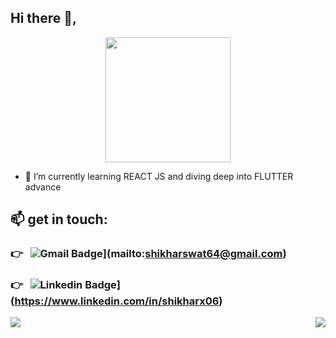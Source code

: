 <h2>Hi there 👋,</h2>
<p align="center">
  <img src="https://media.giphy.com/media/bcKmIWkUMCjVm/giphy.gif" width=200 align="center"></img>
</p>

- 🌱 I’m currently learning REACT JS and diving deep into FLUTTER advance

## 📫 get in touch: 

### :point_right: &nbsp; ![Gmail Badge](https://img.shields.io/badge/-shikharswat64@gmail.com-c14438?style=flat-square&logo=Gmail&logoColor=white)](mailto:shikharswat64@gmail.com) 

### :point_right: &nbsp; ![Linkedin Badge](https://img.shields.io/badge/-tanishqporwar-blue?style=flat-square&logo=Linkedin&logoColor=white)](https://www.linkedin.com/in/shikharx06)

<div>
  <a href="https://github.com/shikharx06">
    <img align="left" src="https://github-readme-stats.vercel.app/api?username=shikharx06&show_icons=true&count_private=true&title_color=fff&icon_color=f9f9f9&text_color=9f9f9f&bg_color=151515" />
  </a>
  <a href="https://github.com/shikharx06">
    <img align="right" src="https://github-readme-stats.vercel.app/api/top-langs/?username=shikharx06&show_icons=true&count_private=true&title_color=fff&icon_color=f9f9f9&text_color=9f9f9f&bg_color=151515" />
  </a>
</div>




